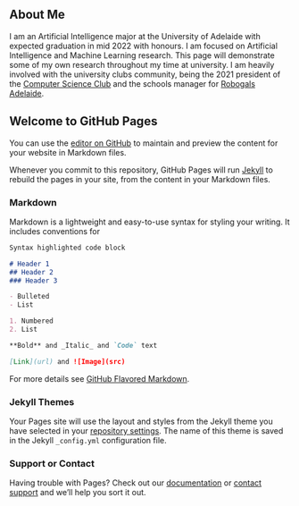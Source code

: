## About Me

I am an Artificial Intelligence major at the University of Adelaide with expected graduation in mid 2022 with honours. I am focused on Artificial Intelligence and Machine Learning research. This page will demonstrate some of my own research throughout my time at university. I am heavily involved with the university clubs community, being the 2021 president of the [Computer Science Club](https://csclub.org.au) and the schools manager for [Robogals Adelaide](https://robogals.com). 

## Welcome to GitHub Pages

You can use the [editor on GitHub](https://github.com/AbbeyMac/abbey_mccarthy_portfolio/edit/gh-pages/index.md) to maintain and preview the content for your website in Markdown files.

Whenever you commit to this repository, GitHub Pages will run [Jekyll](https://jekyllrb.com/) to rebuild the pages in your site, from the content in your Markdown files.

### Markdown

Markdown is a lightweight and easy-to-use syntax for styling your writing. It includes conventions for

```markdown
Syntax highlighted code block

# Header 1
## Header 2
### Header 3

- Bulleted
- List

1. Numbered
2. List

**Bold** and _Italic_ and `Code` text

[Link](url) and ![Image](src)
```

For more details see [GitHub Flavored Markdown](https://guides.github.com/features/mastering-markdown/).

### Jekyll Themes

Your Pages site will use the layout and styles from the Jekyll theme you have selected in your [repository settings](https://github.com/AbbeyMac/abbey_mccarthy_portfolio/settings). The name of this theme is saved in the Jekyll `_config.yml` configuration file.

### Support or Contact

Having trouble with Pages? Check out our [documentation](https://docs.github.com/categories/github-pages-basics/) or [contact support](https://support.github.com/contact) and we’ll help you sort it out.
